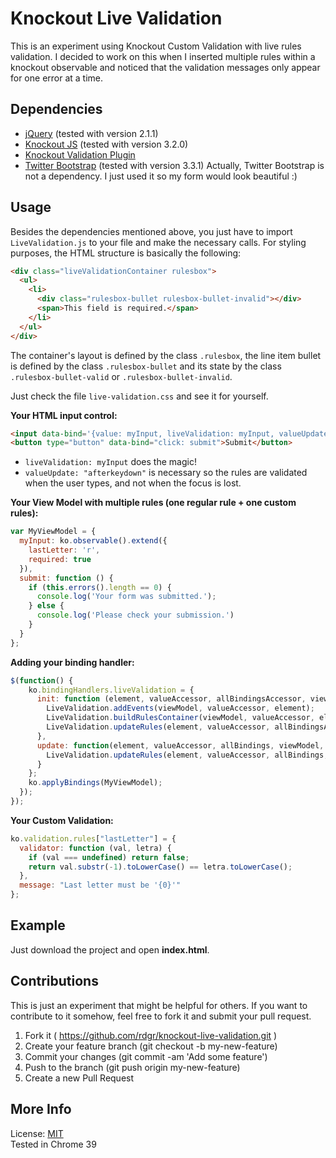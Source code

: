 Knockout Live Validation
========================

This is an experiment using Knockout Custom Validation with live rules validation. I decided to work on this when I inserted multiple rules within a knockout observable and noticed that the validation messages only appear for one error at a time.

## Dependencies

- [jQuery](http://jquery.com) (tested with version 2.1.1)
- [Knockout JS](http://knockoutjs.com) (tested with version 3.2.0)
- [Knockout Validation Plugin](https://github.com/Knockout-Contrib/Knockout-Validation)
- [Twitter Bootstrap](http://getbootstrap.com) (tested with version 3.3.1) Actually, Twitter Bootstrap is not a dependency. I just used it so my form would look beautiful :)

## Usage

Besides the dependencies mentioned above, you just have to import `LiveValidation.js` to your file and make the necessary calls. For styling purposes, the HTML structure is basically the following:

```html
<div class="liveValidationContainer rulesbox">
  <ul>
    <li>
      <div class="rulesbox-bullet rulesbox-bullet-invalid"></div>
      <span>This field is required.</span>
    </li>
  </ul>
</div>
```
The container's layout is defined by the class `.rulesbox`, the line item bullet is defined by the class `.rulesbox-bullet` and its state by the class `.rulesbox-bullet-valid` or `.rulesbox-bullet-invalid`.

Just check the file `live-validation.css` and see it for yourself.

**Your HTML input control:**

```html
<input data-bind='{value: myInput, liveValidation: myInput, valueUpdate: "afterkeydown"}' />
<button type="button" data-bind="click: submit">Submit</button>
```
  - `liveValidation: myInput` does the magic!  
  - `valueUpdate: "afterkeydown"` is necessary so the rules are validated when the user types, and not when the focus is lost.

**Your View Model with multiple rules (one regular rule + one custom rules):**

```javascript
var MyViewModel = {
  myInput: ko.observable().extend({
    lastLetter: 'r',
    required: true
  }),
  submit: function () {
    if (this.errors().length == 0) {
      console.log('Your form was submitted.');
    } else {
      console.log('Please check your submission.')
    }
  }
};
```

**Adding your binding handler:**

```javascript
$(function() {
    ko.bindingHandlers.liveValidation = {
      init: function (element, valueAccessor, allBindingsAccessor, viewModel) {
        LiveValidation.addEvents(viewModel, valueAccessor, element);
        LiveValidation.buildRulesContainer(viewModel, valueAccessor, element);
        LiveValidation.updateRules(element, valueAccessor, allBindingsAccessor, viewModel);
      },
      update: function(element, valueAccessor, allBindings, viewModel, bindingContext) {
        LiveValidation.updateRules(element, valueAccessor, allBindings, viewModel);
      }
    };
    ko.applyBindings(MyViewModel);
  });
});
```

**Your Custom Validation:**

```javascript
ko.validation.rules["lastLetter"] = {
  validator: function (val, letra) {
    if (val === undefined) return false;
    return val.substr(-1).toLowerCase() == letra.toLowerCase();
  },
  message: "Last letter must be '{0}'"
};
```

## Example

Just download the project and open **index.html**.

## Contributions

This is just an experiment that might be helpful for others. If you want to contribute to it somehow, feel free to fork it and submit your pull request.

1. Fork it ( https://github.com/rdgr/knockout-live-validation.git )
2. Create your feature branch (git checkout -b my-new-feature)
3. Commit your changes (git commit -am 'Add some feature')
4. Push to the branch (git push origin my-new-feature)
5. Create a new Pull Request

## More Info

License: [MIT](http://choosealicense.com/licenses/mit)  
Tested in Chrome 39
